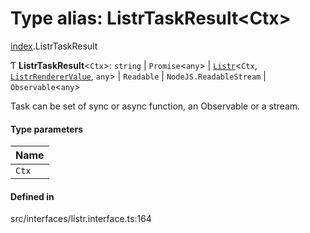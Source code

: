 # Type alias: ListrTaskResult<Ctx\>

[index](../modules/index.md).ListrTaskResult

Ƭ **ListrTaskResult**<`Ctx`\>: `string` \| `Promise`<`any`\> \| [`Listr`](../classes/index.Listr.md)<`Ctx`, [`ListrRendererValue`](index.ListrRendererValue.md), `any`\> \| `Readable` \| `NodeJS.ReadableStream` \| `Observable`<`any`\>

Task can be set of sync or async function, an Observable or a stream.

#### Type parameters

| Name |
| :------ |
| `Ctx` |

#### Defined in

src/interfaces/listr.interface.ts:164
